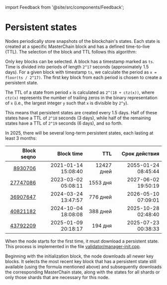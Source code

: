 import Feedback from '@site/src/components/Feedback';

# Persistent states

Nodes periodically store snapshots of the blockchain's states. Each state is created at a specific MasterChain block and has a defined time-to-live (TTL). The selection of the block and TTL follows this algorithm:

Only key blocks can be selected. A block has a timestamp marked as `ts`. Time is divided into periods of length `2^17` seconds (approximately 1.5 days). For a given block with timestamp `ts`, we calculate the period as `x = floor(ts / 2^17)`. The first key block from each period is chosen to create a persistent state.

The TTL of a state from period `x` is calculated as `2^(18 + ctz(x))`, where `ctz(x)` represents the number of trailing zeros in the binary representation of `x` (i.e., the largest integer `y` such that `x` is divisible by `2^y`).

This means that persistent states are created every 1.5 days. Half of these states have a TTL of `2^18` seconds (3 days), while half of the remaining states have a TTL of `2^19` seconds (6 days), and so forth.

In 2025, there will be several long-term persistent states, each lasting at least 3 months:

|                                                                                                        Block seqno |                                          Block time |        TTL |                                       Срок действия |
| -----------------------------------------------------------------------------------------------------------------: | --------------------------------------------------: | ---------: | --------------------------------------------------: |
|   [8930706](https://explorer.toncoin.org/search?workchain=-1\&shard=8000000000000000\&seqno=8930706) | 2021-01-14 15:08:40 | 12427 дней | 2055-01-24 08:45:44 |
| [27747086](https://explorer.toncoin.org/search?workchain=-1\&shard=8000000000000000\&seqno=27747086) | 2023-03-02 05:08:11 |   1553 дня | 2027-06-02 19:50:19 |
| [36907647](https://explorer.toncoin.org/search?workchain=-1\&shard=8000000000000000\&seqno=36907647) | 2024-03-24 13:47:57 |   776 дней | 2026-05-10 07:09:01 |
|     [40821182](https://explorer.toncoin.org/search?workchain=-1&shard=8000000000000000&seqno=40821182) | 2024-10-04 18:08:08 |   388 дней | 2025-10-28 02:48:40 |
|     [43792209](https://explorer.toncoin.org/search?workchain=-1&shard=8000000000000000&seqno=43792209) | 2025-01-09 20:18:17 |    194 дня | 2025-07-23 00:38:33 |

When the node starts for the first time, it must download a persistent state. This process is implemented in the file [validator/manager-init.cpp](https://github.com/ton-blockchain/ton/blob/master/validator/manager-init.cpp).

Beginning with the initialization block, the node downloads all newer key blocks. It selects the most recent key block that has a persistent state still available (using the formula mentioned above) and subsequently downloads the corresponding MasterChain state, along with the states for all shards or only those shards that are necessary for this node.

<Feedback />

